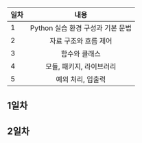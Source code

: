 
| 일차 | 내용 |
| --- | :-: |
| 1 | Python 실습 환경 구성과 기본 문법 |
| 2 | 자료 구조와 흐름 제어 |
| 3 | 함수와 클래스 |
| 4 | 모듈, 패키지, 라이브러리 |
| 5 | 예외 처리, 입출력 |

1일차
-

2일차
-

